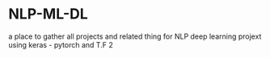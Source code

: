 # NLP-ML-DL
a place to gather all projects and related thing for NLP
deep learning projext using keras - pytorch  and T.F 2
